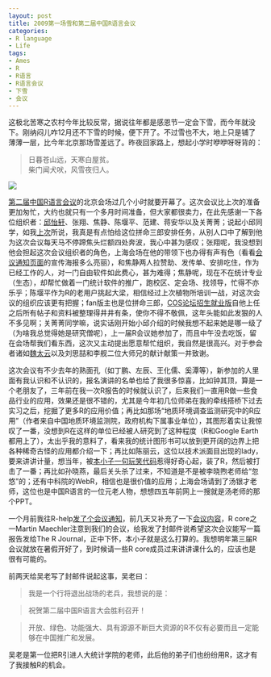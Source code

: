 ```yaml
---
layout: post
title: 2009第一场雪和第二届中国R语言会议
categories:
- R language
- Life
tags:
- Ames
- R
- R语言
- R语言会议
- 下雪
- 会议
---
```


这极北苦寒之农村今年比较反常，据说往年都是感恩节一定会下雪，而今年就没下。刚纳闷儿咋12月还不下雪的时候，便下开了。不过雪也不大，地上只是铺了薄薄一层，比今年北京那场雪差远了。昨夜回家路上，想起小学时咿咿呀呀背的：

> 日暮苍山远，天寒白屋贫。  
柴门闻犬吠，风雪夜归人。

![](http://cran.r-project.org/Rlogo.jpg)

[第二届中国R语言会议](http://cos.name/user/user-2009/)的北京会场过几个小时就要开幕了。这次会议比上次的准备更加匆忙，大约也就只有一个多月时间准备，但大家都很卖力，在此先感谢一下各位组织者：[邱怡轩](http://yixuan.cos.name)、张翔、焦静、陈堰平、范建、蒋安华以及关菁菁；说起小邱同学，如我[上次](http://yihui.name/cn/2009/10/website-exam-mooncake-rib-etc/)所说，我真是有点怕给这位拼命三郎安排任务，从别人口中了解到他为这次会议每天马不停蹄焦头烂额四处奔波，我心中甚为感叹；张翔呢，我没想到他会担起这次会议组织者的角色，上海会场在他的带领下也办得有声有色（看看[会议通知页面](http://cos.name/user/user-2009/)的宣传海报多么亮丽），和焦静两人拉赞助、发传单、安排吃住，作为已经工作的人，对一门自由软件如此费心，甚为难得；焦静呢，现在不在统计专业（生态），却帮忙做着一门统计软件的推广，跑校区、定会场、找领导，忙得不亦乐乎；陈堰平作为R的老用户挑起大梁，相信经过上次植物所培训一战，对这次会议的组织应该更有把握；fan版主也是位拼命三郎，[COS论坛](http://cos.name/bbs/)[招生就业版](http://cos.name/bbs/thread.php?fid=21)自他上任之后所有帖子和资料被整理得井井有条，使你不得不敬佩，这年头能如此发狠的人不多见啊；关菁菁同学嘛，说实话刚开始小邱介绍的时候我想不起来她是哪一级了（为啥我总觉得她是研究僧呢），上一届R会议她参加了，而且中午没去吃饭，留在会场帮我们看东西，这次又主动提出愿意帮忙组织，我自然是很高兴。对于参会者诸如[魏太云](http://taiyun.cos.name)以及刘思喆和李舰二位大师兄的献计献策一并致谢。

这次会议有不少去年的熟面孔（如丁鹏、左辰、王化儒、奚潭等），新参加的人里面有我认识和不认识的，报名演讲的名单也给了我很多惊喜，比如钟其顶，算是一个老朋友了，三年前在我一次R报告的时候就认识了，后来我们一直用R做一些食品行业的应用，效果还是很不错的，尤其是今年初几位师弟在我的牵线搭桥下过去实习之后，挖掘了更多R的应用价值；再比如那场“地质环境调查监测研究中的R应用”（作者来自中国地质环境监测院，政府机构下属事业单位），其图形着实让我惊叹了一番，没想到R在这样的单位已经被人研究到了这种程度（R和Google Earth都用上了），太出乎我的意料了，看来我的统计图形书可以放到更开阔的边界上把各种稀奇古怪的应用都介绍一下；再比如陈丽云，这位以技术派面目出现的lady，要来讲讲计量，想当年，被[本小子一句玩笑代码](http://www.loyhome.cn/676.html)惹得好奇心起，装了R，然后被打击了一番；再比如孙晓燕，最后关头杀了过来，不知道是不是被李晓煦老师给“忽悠”的；还有中科院的WebR，相信也是很价值的应用；上海会场请到了汤银才老师，这位也是中国R语言的一位元老人物，想想四五年前网上一搜就是汤老师的那个PPT。

一个月前我往R-help[发了个会议通知](http://tolstoy.newcastle.edu.au/R/e8/help/09/10/3091.html)，前几天又补充了一下[会议内容](http://tolstoy.newcastle.edu.au/R/e8/help/09/12/7137.html)，R core之一Martin Maechler注意到我们的会议，给我发了封邮件说希望这次会议能写一篇报告发给The R Journal，正中下怀，本小子就是这么打算的。我想明年第三届R会议就放在暑假开好了，到时候请一些R core成员过来讲讲课什么的，应该也是很有可能的。

前两天给吴老写了封邮件说起这事，吴老曰：

> 我是一个行将退出战场的老兵，我想说的是：

> 祝贺第二届中国R语言大会胜利召开！

> 开放、绿色、功能强大、具有源源不断巨大资源的R不仅有必要而且一定能够在中国推广和发展。

吴老是第一位把R引进人大统计学院的老师，此后他的弟子们也纷纷用R，这才有了我接触R的机会。
